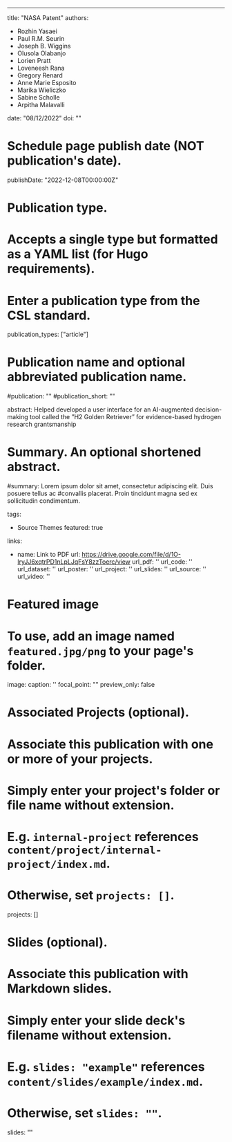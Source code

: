 ---
title: "NASA Patent"
authors:
- Rozhin Yasaei
- Paul R.M. Seurin
- Joseph B. Wiggins
- Olusola Olabanjo
- Lorien Pratt
- Loveneesh Rana
- Gregory Renard
- Anne Marie Esposito
- Marika Wieliczko
- Sabine Scholle
- Arpitha Malavalli

date: "08/12/2022"
doi: ""

# Schedule page publish date (NOT publication's date).
publishDate: "2022-12-08T00:00:00Z"

# Publication type.
# Accepts a single type but formatted as a YAML list (for Hugo requirements).
# Enter a publication type from the CSL standard.
publication_types: ["article"]

# Publication name and optional abbreviated publication name.
#publication: ""
#publication_short: ""

abstract: Helped developed a user interface for an AI-augmented decision-making tool called the ”H2 Golden Retriever” for evidence-based hydrogen research grantsmanship

# Summary. An optional shortened abstract.
#summary: Lorem ipsum dolor sit amet, consectetur adipiscing elit. Duis posuere tellus ac #convallis placerat. Proin tincidunt magna sed ex sollicitudin condimentum.

tags:
- Source Themes
featured: true

links:
- name: Link to PDF
  url: https://drive.google.com/file/d/1O-lryJJ6xqtrPD1nLpLJqFsY8zzToerc/view
url_pdf: ''
url_code: ''
url_dataset: ''
url_poster: ''
url_project: ''
url_slides: ''
url_source: ''
url_video: ''


# Featured image
# To use, add an image named `featured.jpg/png` to your page's folder. 
image:
  caption: ''
  focal_point: ""
  preview_only: false

# Associated Projects (optional).
#   Associate this publication with one or more of your projects.
#   Simply enter your project's folder or file name without extension.
#   E.g. `internal-project` references `content/project/internal-project/index.md`.
#   Otherwise, set `projects: []`.
projects: []

# Slides (optional).
#   Associate this publication with Markdown slides.
#   Simply enter your slide deck's filename without extension.
#   E.g. `slides: "example"` references `content/slides/example/index.md`.
#   Otherwise, set `slides: ""`.
slides: ""
